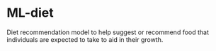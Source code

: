 # ML-diet

Diet recommendation model to help suggest or recommend food that individuals are expected to take to aid in their growth.
